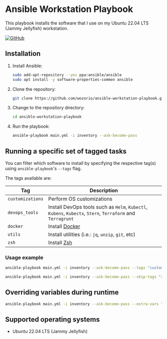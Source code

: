 # Ansible Workstation Playbook

This playbook installs the software that I use on my Ubuntu 22.04 LTS (Jammy Jellyfish) workstation.

[![GitHub](https://img.shields.io/github/license/wozorio/ansible-workstation-setup)](https://github.com/wozorio/ansible-workstation-setup/blob/master/LICENSE)

## Installation

1. Install Ansible:

   ```bash
   sudo add-apt-repository --yes ppa:ansible/ansible
   sudo apt install -y software-properties-common ansible
   ```

1. Clone the repository:

   ```bash
   git clone https://github.com/wozorio/ansible-workstation-playbook.git
   ```

1. Change to the repository directory:

   ```bash
   cd ansible-workstation-playbook
   ```

1. Run the playbook:

   ```bash
   ansible-playbook main.yml -i inventory --ask-become-pass
   ```

## Running a specific set of tagged tasks

You can filter which software to install by specifying the respective tag(s) using `ansible-playbook`'s `--tags` flag.

The tags available are:

| Tag              | Description                                                                                                |
| ---------------- | ---------------------------------------------------------------------------------------------------------- |
| `customizations` | Perform OS customizations                                                                                  |
| `devops_tools`   | Install DevOps tools such as `Helm`, `Kubectl`, `Kubens`, `Kubectx`, `Stern`, `Terraform` and `Terragrunt` |
| `docker`         | Install [Docker](https://docs.docker.com/engine/install/ubuntu/)                                           |
| `utils`          | Install utilities (i.e.: `jq`, `unzip`, `git`, etc)                                                        |
| `zsh`            | Install [Zsh](https://www.zsh.org/)                                                                        |

### Usage example

```bash
ansible-playbook main.yml -i inventory --ask-become-pass --tags "customizations, docker"
```

```bash
ansible-playbook main.yml -i inventory --ask-become-pass --skip-tags "zsh"
```

## Overriding variables during runtime

```bash
ansible-playbook main.yml -i inventory --ask-become-pass --extra-vars "user=wozorio"
```

## Supported operating systems

- Ubuntu 22.04 LTS (Jammy Jellyfish)
